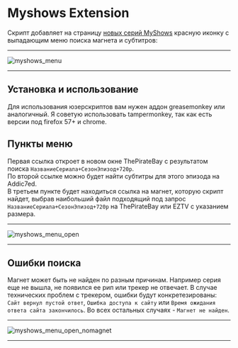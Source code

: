 # Myshows Extension
Скрипт добавляет на страницу [новых серий MyShows](https://myshows.me/profile/) красную иконку с выпадающим меню поиска магнета и субтитров:
___
![myshows_menu](https://user-images.githubusercontent.com/7706408/31384360-54e62244-adc7-11e7-9449-3b6fc76957ed.png)
___
## Установка и использование
Для использования юзерскриптов вам нужен аддон greasemonkey или аналогичный. Я советую использовать tampermonkey, так как есть версии под firefox 57+ и chrome. 
## Пункты меню
Первая ссылка откроет в новом окне ThePirateBay с результатом поиска `НазваниеСериала+СезонЭпизод+720р`.<br>
По второй ссылке можно будет найти субтитры для этого эпизода на Аddic7ed.<br>
В третьем пункте будет находиться ссылка на магнет, которую скрипт найдет, выбрав наибольший файл подходящий под запрос `НазваниеСериала+СезонЭпизод+720р` на ThePirateBay или EZTV с указанием размера. 
___
![myshows_menu_open](https://user-images.githubusercontent.com/7706408/31384385-741b32c6-adc7-11e7-9b31-84e4ba6c46db.png)
___
## Ошибки поиска
Магнет может быть не найден по разным причинам. Например серия еще не вышла, не появился ее рип или трекер не отвечает. В случае технических проблем с трекером, ошибки будут конкретезированы: `Сайт вернул пустой ответ`, `Ошибка доступа к сайту` или `Время ожидания ответа сайта закончилось`. 
Во всех остальных случаях - `Магнет не найден`.
___
![myshows_menu_open_nomagnet](https://user-images.githubusercontent.com/7706408/31384395-7b95fed2-adc7-11e7-9ca2-5e4b971626ec.png)
___
